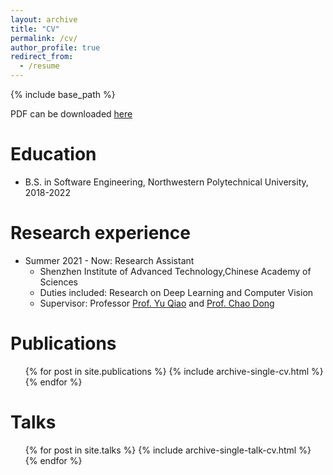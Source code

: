 ```yaml
---
layout: archive
title: "CV"
permalink: /cv/
author_profile: true
redirect_from:
  - /resume
---
```


{% include base_path %}

PDF can be downloaded [here](/files/ZheyuanLi_Resume_.pdf)  

Education
======
* B.S. in Software Engineering, Northwestern Polytechnical University, 2018-2022  

Research experience
======
* Summer 2021 - Now: Research Assistant
  * Shenzhen Institute of Advanced Technology,Chinese Academy of Sciences
  * Duties included: Research on Deep Learning and Computer Vision
  * Supervisor: Professor [Prof. Yu Qiao](http://mmlab.siat.ac.cn/yuqiao) and [Prof. Chao Dong](http://xpixel.group/2010/01/20/chaodong.html)
  

Publications
======
  <ul>{% for post in site.publications %}
    {% include archive-single-cv.html %}
  {% endfor %}</ul>
  
Talks
======
  <ul>{% for post in site.talks %}
    {% include archive-single-talk-cv.html %}
  {% endfor %}</ul>



